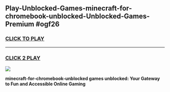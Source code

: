 
## Play-Unblocked-Games-minecraft-for-chromebook-unblocked-Unblocked-Games-Premium #ogf26
<h3>
<a href="https://premium.freeplayer.one?title=minecraft-for-chromebook-unblocked&ref=12M">CLICK TO PLAY</a></h3>
<hr>

<h3>
<a href="https://premium.freeplayer.one?title=minecraft-for-chromebook-unblocked&ref=12M">CLICK 2 PLAY</a>
  
</h3>

<a href="https://premium.freeplayer.one?title=minecraft-for-chromebook-unblocked&ref=12M"><img src="https://clearcache.store/games.png"></a>


**minecraft-for-chromebook-unblocked games unblocked: Your Gateway to Fun and Accessible Online Gaming**
